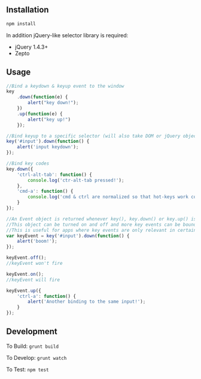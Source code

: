 Installation
------------

```bash
npm install
```

In addition jQuery-like selector library is required:
- jQuery 1.4.3+
- Zepto

Usage
-----

```javascript
//Bind a keydown & keyup event to the window
key
    .down(function(e) {
        alert("key down!");
    })
    .up(function(e) {
        alert("key up!")
    });

//Bind keyup to a specific selector (will also take DOM or jQuery object)
key('#input').down(function() {
    alert('input keydown');
});

//Bind key codes
key.down({
    'ctrl-alt-tab': function() {
        console.log('ctr-alt-tab pressed!');
    },
    'cmd-a': function() {
        console.log('cmd & ctrl are normalized so that hot-keys work consistently across operating systems');
    }
});

//An Event object is returned whenever key(), key.down() or key.up() is called.
//This object can be turned on and off and more key events can be bound to it.
//This is useful for apps where key events are only relevant in certain views.
var keyEvent = key('#input').down(function() {
    alert('boom!');
});

keyEvent.off();
//keyEvent won't fire

keyEvent.on();
//keyEvent will fire

keyEvent.up({
    'ctrl-a': function() {
        alert('Another binding to the same input!');
    }
});
```

Development
-----------

To Build: `grunt build`

To Develop: `grunt watch`

To Test: `npm test`
